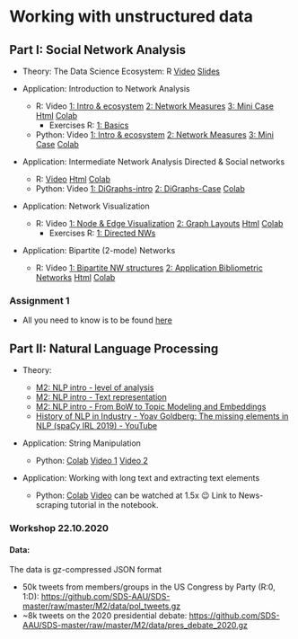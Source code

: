 # Working with unstructured data

## Part I: Social Network Analysis

* Theory: The Data Science Ecosystem: R [Video](https://www.loom.com/share/307f388fbb3d4e73919250aa6eb535f0) [Slides](https://sds-aau.github.io/SDS-master/M2/notebooks/network_analysis_theory.html)
* Application: Introduction to Network Analysis
   * R: Video [1: Intro & ecosystem](https://www.loom.com/share/abe75a61d7374ae99f946e1a5829430e)  [2: Network Measures](https://www.loom.com/share/981c493c990c46f591f465455a0d5bba) [3: Mini Case](https://www.loom.com/share/9fc0c009945c4fb0b3aaa0be77f52707) [Html](https://sds-aau.github.io/SDS-master/M2/notebooks/network_analysis_application.nb.html) [Colab](https://colab.research.google.com/github/SDS-AAU/SDS-master/blob/master/M2/notebooks/network_analysis_application.ipynb)
      * Exercises R: [1: Basics](https://colab.research.google.com/github/SDS-AAU/SDS-master/blob/master/M2/exercises/network_analysis_application_ex1.ipynb)
   * Python: Video [1: Intro & ecosystem](https://www.loom.com/share/e2a1e501c1474b70aaa64bad5257d635)  [2: Network Measures](https://www.loom.com/share/3556014c3e2b4fd39d675e05258f5041) [3: Mini Case](https://www.loom.com/share/75ed0b7f781a447991f28149bbe54c04) [Colab](https://github.com/SDS-AAU/SDS-master/blob/master/M2/notebooks/M2_Networks_hands_on_in_python.ipynb)

* Application: Intermediate Network Analysis Directed & Social networks
   * R: [Video](https://www.loom.com/share/1f905b64ba014819a0c0b45c0757f92c) [Html](https://sds-aau.github.io/SDS-master/M2/notebooks/network_analysis_application_directed.nb.html) [Colab](https://colab.research.google.com/github/SDS-AAU/SDS-master/blob/master/M2/notebooks/network_analysis_application_directed.ipynb)
   * Python: Video [1: DiGraphs-intro](https://www.loom.com/share/6a8c8d5d6b8e4e989356b5ca4fa47035?sharedAppSource=personal_library)  [2: DiGraphs-Case](https://www.loom.com/share/fb7a9e91d67e487094b390c9b509737c?sharedAppSource=personal_library) [Colab](https://github.com/SDS-AAU/SDS-master/blob/master/M2/notebooks/M2_Directed_Networks_hands_on_Python.ipynb)

* Application: Network Visualization
   * R: Video [1: Node & Edge Visualization](https://www.loom.com/share/a76f6ef6a09e4c8280e306c5458ca1bd) [2: Graph Layouts](https://www.loom.com/share/91375f4f85df4ce2b6f199f6b52390c2) [Html](https://sds-aau.github.io/SDS-master/M2/notebooks/network_analysis_application_visualization.nb.html) [Colab](https://colab.research.google.com/github/SDS-AAU/SDS-master/blob/master/M2/notebooks/network_analysis_application_visualization.ipynb)
      * Exercises R: [1: Directed NWs](https://colab.research.google.com/github/SDS-AAU/SDS-master/blob/master/M2/exercises/network_analysis_application_directed_ex1.ipynb)
      
* Application: Bipartite (2-mode) Networks
   * R: Video [1: Bipartite NW structures](https://www.loom.com/share/7668a71c95f941a1a17148e45ba83689) [2: Application Bibliometric Networks](https://www.loom.com/share/2fdf16a87a9d4eac81d50cef0b55ae3b) [Html](https://sds-aau.github.io/SDS-master/M2/notebooks/network_analysis_application_bipartite.nb.html) [Colab](https://colab.research.google.com/github/SDS-AAU/SDS-master/blob/master/M2/notebooks/network_analysis_application_bipartite.ipynb)
 <!---     * Exercise R: [Bibliometric Networks](https://colab.research.google.com/github/SDS-AAU/SDS-master/blob/master/M2/exercises/network_analysis_application_bipartit_ex1.ipynb) --->


### Assignment 1

* All you need to know is to be found [here](https://github.com/SDS-AAU/SDS-master/blob/master/M2/assignments/SDS_M2_assignment1.pdf)


## Part II: Natural Language Processing

* Theory: 
   * [M2: NLP intro - level of analysis](https://www.loom.com/share/289e4e0e91c24e759ae84a11cb06f78c?sharedAppSource=personal_library)
   * [M2: NLP intro - Text representation](https://www.loom.com/share/d97ba6e1e1a344899c83616b290cd888?sharedAppSource=personal_library)
   * [M2: NLP intro - From BoW to Topic Modeling and Embeddings](https://www.loom.com/share/2a7b0791c906457cab0c57e0618dc68b?sharedAppSource=personal_library)
   * [History of NLP in Industry - Yoav Goldberg: The missing elements in NLP (spaCy IRL 2019) - YouTube](https://youtu.be/e12danHhlic)

* Application: String Manipulation
   * Python: [Colab](https://colab.research.google.com/github/SDS-AAU/SDS-master/blob/master/M2/notebooks/NLP_intro_py.ipynb) [Video 1](https://www.loom.com/share/44d9ad8917fb4b9585110c507640ff3c?sharedAppSource=personal_library) [Video 2](https://www.loom.com/share/109433b5063d445aa2dd1b19d263afee?sharedAppSource=personal_library)

* Application: Working with long text and extracting text elements
   * Python: [Colab](https://colab.research.google.com/github/SDS-AAU/SDS-master/blob/master/M2/notebooks/NLP_Longtext_py.ipynb) [Video](https://www.loom.com/share/e5480f30f379471e975d9080ecd6bb44) can be watched at 1.5x :wink: Link to News-scraping tutorial in the notebook.

### Workshop 22.10.2020

#### Data: 

The data is gz-compressed JSON format

* 50k tweets from members/groups in the US Congress by Party (R:0, 1:D): https://github.com/SDS-AAU/SDS-master/raw/master/M2/data/pol_tweets.gz
* ~8k tweets on the 2020 presidential debate: https://github.com/SDS-AAU/SDS-master/raw/master/M2/data/pres_debate_2020.gz